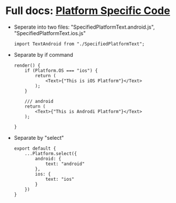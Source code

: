# Full docs: [Platform Specific Code](https://facebook.github.io/react-native/docs/platform-specific-code.html)

* Seperate into two files: "SpecifiedPlatformText.android.js", "SpecifiedPlatformText.ios.js"
    ```
    import TextAndroid from "./SpecifiedPlatformText";
    ```

* Separate by if command

    ```
    render() {
        if (Platform.OS === "ios") {
            return (
                <Text>{"This is iOS Platform"}</Text>
            );
        }

        /// android
        return (
            <Text>{"This is Androdi Platform"}</Text>
        );

    }
    ```
* Separate by "select"
    ```
    export default {
        ...Platform.select({
            android: {
                text: "android"
            },
            ios: {
                text: "ios"
            }
        })
    }
    ```